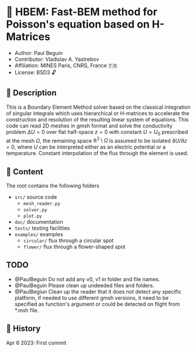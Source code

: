 # :rainbow: HBEM: Fast-BEM method for Poisson's equation based on H-Matrices

+ Author: Paul Beguin
+ Contributor: Vladislav A. Yastrebov
+ Affiliation: MINES Paris, CNRS, France :fr:
+ License: BSD3 :unlock:

## :book: Description

This is a Boundary Element Method solver based on the classical integration of singular integrals which uses hierarchical or H-matrices to accelerate the construction and resolution of the resulting linear system of equations. This code can read 2D meshes in gmsh format and solve the conductivity problem $\Delta U = 0$ over flat half-space $z=0$ with constant $U=U_0$ prescribed at the mesh $\Omega$, the remaining space $\mathbb R^2\setminus\Omega$ is assumed to be isolated $\partial U/\partial z = 0$, where $U$ can be interpreted either as an electric potential or a temperature. Constant interpolation of the flux through the element is used.

## :green_book: Content

The root contains the following folders
+ `src/` source code
  + `mesh_reader.py`
  + `solver.py`
  + `plot.py`
+ `doc/` documentation
+ `tests/` testing facilities
+ `examples/` examples
  + `circular/` flux through a circular spot
  + `flower/` flux through a flower-shaped spot

## TODO

+ @PaulBeguin Do not add any v0, v1 in folder and file names.
+ @PaulBeguin Please clean up undeeded files and folders.
+ @PaulBegiun Clean up the reader that it does not detect any specific platform, if needed to use different gmsh versions, it need to be specified as function's argument or could be detected on flight from *.msh file.


## :paperclip: History


Apr 6 2023: First commit




